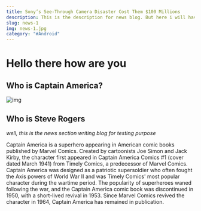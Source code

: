 ```yaml
---
title: Sony’s See-Through Camera Disaster Cost Them $100 Millions
description: This is the description for news blog. But here i will have to write a more long description for jst the purpose of testing
slug: news-1
img: news-1.jpg
category: "#Android"
---
```


# Hello there how are you
## Who is Captain America? 
![img](/resources/news-2.jpg)
## Who is Steve Rogers
_well, this is the news section writing blog for testing purpose_

Captain America is a superhero appearing in American comic books published by Marvel Comics. Created by cartoonists Joe Simon and Jack Kirby, the character first appeared in Captain America Comics #1 (cover dated March 1941) from Timely Comics, a predecessor of Marvel Comics. Captain America was designed as a patriotic supersoldier who often fought the Axis powers of World War II and was Timely Comics' most popular character during the wartime period. The popularity of superheroes waned following the war, and the Captain America comic book was discontinued in 1950, with a short-lived revival in 1953. Since Marvel Comics revived the character in 1964, Captain America has remained in publication.
